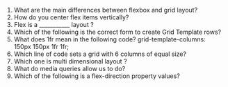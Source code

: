 1. What are the main differences between flexbox and grid layout?
2. How do you center flex items vertically?
3. Flex is a ___________ layout ?
4. Which of the following is the correct form to create Grid Template rows?
5. What does 1fr mean in the following code? grid-template-columns: 150px 150px 1fr 1fr;
6. Which line of code sets a grid with 6 columns of equal size?
7. Which one is multi dimensional layout ?
8. What do media queries allow us to do?
9. Which of the following is a flex-direction property values?
